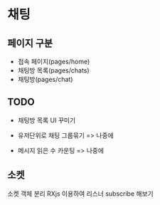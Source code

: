 # 채팅

## 페이지 구분

* 접속 페이지(pages/home)
* 채팅방 목록(pages/chats)
* 채팅방(pages/chat)

## TODO

* 채팅방 목록 UI 꾸미기

* 유저단위로 채팅 그룹묶기 => 나중에
* 메시지 읽은 수 카운팅   => 나중에

## 소켓 

소켓 객체 분리
RXjs 이용하여 리스너 subscribe 해보기